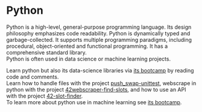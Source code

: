 # Python
Python is a high-level, general-purpose programming language. Its design philosophy emphasizes code readability. Python is dynamically typed and garbage-collected. It supports multiple programming paradigms, including procedural, object-oriented and functional programming. It has a comprehensive standard library.<br>
Python is often used in data science or machine learning projects.

Learn python but also its data-science libraries via [its bootcamp](https://github.com/artainmo/python_bootcamp) by reading code and comments.<br>
Learn how to handle files with the project [push_swap-unittest](https://github.com/artainmo/push_swap-unittest/tree/main), webscrape in python with the project [42webscraper-find-slots](https://github.com/artainmo/42webscraper-find-slots), and how to use an API with the project [42-slot-finder](https://github.com/artainmo/42-slot-finder).<br>
To learn more about python use in machine learning see [its bootcamp](https://github.com/artainmo/machine-learning-bootcamp).
